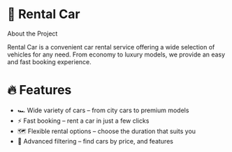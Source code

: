 # 🚗 Rental Car

About the Project

Rental Car is a convenient car rental service offering a wide selection of vehicles for any need. From economy to luxury models, we provide an easy and fast booking experience.

# 🔥 Features

- 🏎 Wide variety of cars – from city cars to premium models
- ⚡ Fast booking – rent a car in just a few clicks
- 🗺 Flexible rental options – choose the duration that suits you
- 📍 Advanced filtering – find cars by price, and features
